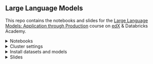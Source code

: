 ## Large Language Models

This repo contains the notebooks and slides for the [Large Language Models: Application through Production](https://www.edx.org/course/large-language-models-application-through-production) course on [edX](https://www.edx.org/professional-certificate/databricks-large-language-models) & Databricks Academy.
 
<details>
<summary> Notebooks</summary>
 
 ## How to Import the Repo into Databricks?

1. You first need to add Git credentials to Databricks. Refer to [documentation here](https://docs.databricks.com/repos/repos-setup.html#add-git-credentials-to-databricks).  

2. Click `Repos` in the sidebar. Click `Add Repo` on the top right.
    
    <img width="400" alt="repo_1" src="https://files.training.databricks.com/images/llm/repo_1.png">

    

3. Clone the "HTTPS" URL from GitHub, or copy `https://github.com/databricks-academy/large-language-models.git` and paste into the box `Git repository URL`. The rest of the fields, i.e. `Git provider` and `Repository name`, will be automatically populated. Click `Create Repo` on the bottom right. 

    <img width="700" alt="add_repo" src="https://files.training.databricks.com/images/llm/add_repo.png">

 ## How to Import the files from `.dbc` releases on GitHub
1. You can download the notebooks from a release by navigating to the releases section on the GitHub page:
    <img width="400" alt="dbc_release1" src="https://files.training.databricks.com/images/llm/dbc_release1.png">
 
2. From the releases page, download the `.dbc` file. This contains all of the course notebooks, with the structure and meta data. 
    <img width="400" alt="dbc_release2" src="https://files.training.databricks.com/images/llm/dbc_release2.png">

3. In your Databricks workspace, navigate to the Workspace menu, click on Home and select `Import`:
    <img width="400" alt="dbc_release3" src="https://files.training.databricks.com/images/llm/dbc_release3.png">

4. Using the import tool, navigate to the location on your computer where the `.dbc` file was dowloaded from Step 1. Once you select the file, click `Import`, and the files will be loaded and extracted to your workspace:
    <img width="400" alt="dbc_release4" src="https://files.training.databricks.com/images/llm/dbc_release4.png">



</details>

<details>
 <summary> Cluster settings </summary>
 
## Which Databricks cluster should I use? 

1. First, select `Single Node` 

    <img width="500" alt="single_node" src="https://files.training.databricks.com/images/llm/single_node.png">


2. This courseware has been tested on [Databricks Runtime 13.1 for Machine Learning]([url](https://docs.databricks.com/release-notes/runtime/13.1ml.html)). If you do not have access to a 13.1 ML Runtime cluster, you will need to install many additional libraries (as the ML Runtime pre-installs many commonly used machine learning packages), and this courseware is not guaranteed to run. 
    
    <img width="400" alt="cluster" src="https://files.training.databricks.com/images/llm/cluster.png">

    
    For all of the notebooks except `LLM 04a - Fine-tuning LLMs` and `LLM04L - Fine-tuning LLMs Lab`, you can run them on a CPU just fine. We recommend either `i3.xlarge` or `i3.2xlarge` (i3.2xlarge will have slightly faster performance).  

    <img width="400" alt="cpu_settings" src="https://files.training.databricks.com/images/llm/cpu_settings.png">
    
    For these notebooks: `LLM 04a - Fine-tuning LLMs` and `LLM04L - Fine-tuning LLMs Lab`, you will need the Databricks Runtime 13.1 for Machine Learning **with GPU**. 

    <img width="400" alt="gpu" src="https://files.training.databricks.com/images/llm/gpu.png">

    
    Select GPU instance type of `g5.2xlarge`.

    <img width="400" alt="gpu_settings" src="https://files.training.databricks.com/images/llm/gpu_settings.png">
</details>

<details>
 <summary> Install datasets and models </summary>
 
## How do I install the datasets and models locally?
 
1. To improve performance of the code, we highly recommend pre-installing the datasets and models by running the `LLM 00a - Install Datasets` notebook. </br>
    <img width="400" alt="install_datasets_file" src="https://files.training.databricks.com/images/llm/installdatasets1.png">

2. You should run this script before running any of the other notebooks. This can take up to 25mins to complete. 
    <img width="1000" alt="install_datasets_notebook" src="https://files.training.databricks.com/images/llm/installdatasets2.png">
</details>

<details>
 <summary> Slides </summary>
 
 ## Where do I download course slides? 
 
 Please click the latest version under the `Releases` section. You will be able to download the slides in PDF. 
</details>
